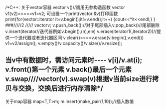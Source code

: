 /*C++:
关于vector容器
vector v()//调用无参构造函数
vector v1(v2)=====v1=v2;
可设置一个print(vector &v)打印函数
print{for(vector<int>::iterator it=v.begin();it!=v.end();it++)
      {cout<<*it<<endl;}
      }
###/////2 /////
    vector<T>v;
    v.push_back();//对于尾部插入v.pop_back()//尾部删除v.insert(iterator//迭代器例如v.begin(),(n),ele)
    v.erase(iterator1(,iterator2))//提供一个迭代器或者迭代器区间
    v.clear()====v.erase(v.begin(),v.end())
    v1=v2/assign();
    v.empty()/v.capacity()/v.size()/v.resize();

当v中有数据时，需访问元素时----
v[i]/v.at(i);
v.front()第一个元素   v.back()最后一个元素  v.swap////vector<int>(v).swap(v)根据v当前size进行拷贝与交换，交换后进行内存清除*/
--------------------------------------------------------------------------------------------------------------------------------
关于map容器
map<T,T>m;
m.insert(make_pair(1,10));//插入数值






